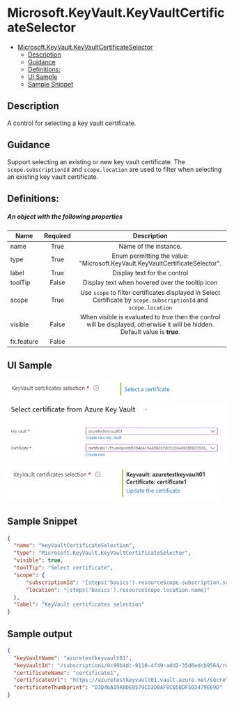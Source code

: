 <a name="microsoft-keyvault-keyvaultcertificateselector"></a>
# Microsoft.KeyVault.KeyVaultCertificateSelector
* [Microsoft.KeyVault.KeyVaultCertificateSelector](#microsoft-keyvault-keyvaultcertificateselector)
    * [Description](#microsoft-keyvault-keyvaultcertificateselector-description)
    * [Guidance](#microsoft-keyvault-keyvaultcertificateselector-guidance)
    * [Definitions:](#microsoft-keyvault-keyvaultcertificateselector-definitions)
    * [UI Sample](#microsoft-keyvault-keyvaultcertificateselector-ui-sample)
    * [Sample Snippet](#microsoft-keyvault-keyvaultcertificateselector-sample-snippet)

<a name="microsoft-keyvault-keyvaultcertificateselector-description"></a>
## Description
A control for selecting a key vault certificate.
<a name="microsoft-keyvault-keyvaultcertificateselector-guidance"></a>
## Guidance
Support selecting an existing or new key vault certificate. The `scope.subscriptionId` and `scope.location` are used to filter when selecting an existing key vault certificate.
<a name="microsoft-keyvault-keyvaultcertificateselector-definitions"></a>
## Definitions:
<a name="microsoft-keyvault-keyvaultcertificateselector-definitions-an-object-with-the-following-properties"></a>
##### An object with the following properties
| Name | Required | Description
| ---|:--:|:--:|
|name|True|Name of the instance.
|type|True|Enum permitting the value: "Microsoft.KeyVault.KeyVaultCertificateSelector".
|label|True|Display text for the control
|toolTip|False|Display text when hovered over the tooltip icon
|scope|True|Use `scope` to filter certificates displayed in Select Certificate by `scope.subscriptionId` and `scope.location`
|visible|False|When visible is evaluated to *true* then the control will be displayed, otherwise it will be hidden.  Default value is **true**.
|fx.feature|False|
<a name="microsoft-keyvault-keyvaultcertificateselector-ui-sample"></a>
## UI Sample
![alt-text](../media/dx/controls/Microsoft.KeyVault.KeyVaultCertificateSelector-control.png "UI Sample")  
![alt-text](../media/dx/controls/Microsoft.KeyVault.KeyVaultCertificateSelector-selection.png "UI Sample")  
![alt-text](../media/dx/controls/Microsoft.KeyVault.KeyVaultCertificateSelector-selected.png "UI Sample")  
<a name="microsoft-keyvault-keyvaultcertificateselector-sample-snippet"></a>
## Sample Snippet
  ```json
{
    "name": "keyVaultCertificateSelection",
    "type": "Microsoft.KeyVault.KeyVaultCertificateSelector",
    "visible": true,
    "toolTip": "Select certificate",
    "scope": {
        "subscriptionId": "[steps('basics').resourceScope.subscription.subscriptionId]",
        "location": "[steps('basics').resourceScope.location.name]"
    },
    "label": "KeyVault certificates selection"
}
```

## Sample output
  ```json
{
    "keyVaultName": "azuretestkeyvault01",
    "keyVaultId": "/subscriptions/0c99b4dc-9110-4f49-add2-35d6edcb9564/resourceGroups/keyvaultrg/providers/Microsoft.KeyVault/vaults/azuretestkeyvault01",
    "certificateName": "certificate1",
    "certificateUrl": "https://azuretestkeyvault01.vault.azure.net/secrets/certificate1/0a52462b834f4fd8938dff5f05d18826",
    "certificateThumbprint": "D3D46A19A8DE0579CD3D8AF8CB5BDF503479E69D"
}
```

